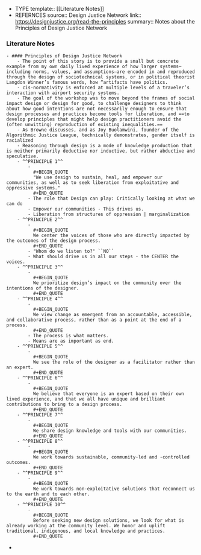 - TYPE
  template:: [[Literature Notes]]
- REFERNCES
  source:: Design Justice Network
  link:: https://designjustice.org/read-the-principles
  summary:: Notes about the Principles of Design Justice Network
### Literature Notes
	- #### Principles of Design Justice Network
		- The point of this story is to provide a small but concrete example from my own daily lived experience of how larger systems—including norms, values, and assumptions—are encoded in and reproduced through the design of sociotechnical systems, or in political theorist Langdon Winner’s famous words, how “artifacts have politics.
		- cis-normativity is enforced at multiple levels of a traveler’s interaction with airport security systems.
		- The goal of the workshop was to move beyond the frames of social impact design or design for good, to challenge designers to think about how good intentions are not necessarily enough to ensure that design processes and practices become tools for liberation, and ==to develop principles that might help design practitioners avoid the (often unwitting) reproduction of existing inequalities.==
		- As Browne discusses, and as Joy Buolamwini, founder of the Algorithmic Justice League, technically demonstrates, gender itself is racialized
		- Reasoning through design is a mode of knowledge production that is neither primarily deductive nor inductive, but rather abductive and speculative.
		- ^^PRINCIPLE 1^^
			-
			  #+BEGIN_QUOTE
			  "We use design to sustain, heal, and empower our communities, as well as to seek liberation from exploitative and oppressive systems."
			  #+END_QUOTE
			- The role that Design can play: Critically looking at what we can do
			- Empower our communities - This drives us.
			- Liberation from structures of oppression | marginalization
		- ^^PRINCIPLE 2^^
			-
			  #+BEGIN_QUOTE
			  We center the voices of those who are directly impacted by the outcomes of the design process.
			  #+END_QUOTE
			- "Whom do we listen to?" ``NO``
			- What should drive us in all our steps - the CENTER the voices.
		- ^^PRINCIPLE 3^^
			-
			  #+BEGIN_QUOTE
			  We prioritize design’s impact on the community over the intentions of the designer.
			  #+END_QUOTE
		- ^^PRINCIPLE 4^^
			-
			  #+BEGIN_QUOTE
			  We view change as emergent from an accountable, accessible, and collaborative process, rather than as a point at the end of a process.
			  #+END_QUOTE
			- The process is what matters.
			- Means are as important as end.
		- ^^PRINCIPLE 5^^
			-
			  #+BEGIN_QUOTE
			  We see the role of the designer as a facilitator rather than an expert.
			  #+END_QUOTE
		- ^^PRINCIPLE 6^^
			-
			  #+BEGIN_QUOTE
			  We believe that everyone is an expert based on their own lived experience, and that we all have unique and brilliant contributions to bring to a design process.
			  #+END_QUOTE
		- ^^PRINCIPLE 7^^
			-
			  #+BEGIN_QUOTE
			  We share design knowledge and tools with our communities.
			  #+END_QUOTE
		- ^^PRINCIPLE 8^^
			-
			  #+BEGIN_QUOTE
			  We work towards sustainable, community-led and -controlled outcomes.
			  #+END_QUOTE
		- ^^PRINCIPLE 9^^
			-
			  #+BEGIN_QUOTE
			  We work towards non-exploitative solutions that reconnect us to the earth and to each other.
			  #+END_QUOTE
		- ^^PRINCIPLE 10^^
			-
			  #+BEGIN_QUOTE
			  Before seeking new design solutions, we look for what is already working at the community level. We honor and uplift traditional, indigenous, and local knowledge and practices.
			  #+END_QUOTE
-